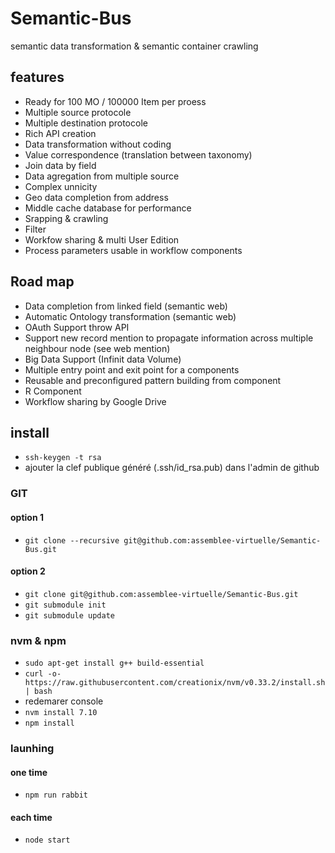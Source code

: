 # Semantic-Bus
semantic data transformation &amp; semantic container crawling

## features
- Ready for 100 MO / 100000 Item per proess
- Multiple source protocole
- Multiple destination protocole
- Rich API creation
- Data transformation without coding
- Value correspondence (translation between taxonomy)
- Join data by field
- Data agregation from multiple source
- Complex unnicity
- Geo data completion from address
- Middle cache database for performance
- Srapping & crawling
- Filter
- Workfow sharing & multi User Edition
- Process parameters usable in workflow components



## Road map
- Data completion from linked field (semantic web)
- Automatic Ontology transformation (semantic web)
- OAuth Support throw API
- Support new record mention to propagate information across multiple neighbour node (see web mention)
- Big Data Support (Infinit data Volume)
- Multiple entry point and exit point for a components
- Reusable and preconfigured pattern building from component
- R Component
- Workflow sharing by Google Drive

## install

- `ssh-keygen -t rsa`
- ajouter la clef publique généré (.ssh/id_rsa.pub) dans l'admin de github

### GIT
#### option 1

- `git clone --recursive git@github.com:assemblee-virtuelle/Semantic-Bus.git`

#### option 2

- `git clone git@github.com:assemblee-virtuelle/Semantic-Bus.git`
- `git submodule init`
- `git submodule update`

### nvm & npm

- `sudo apt-get install g++ build-essential`
- `curl -o- https://raw.githubusercontent.com/creationix/nvm/v0.33.2/install.sh | bash`
- redemarer console
- `nvm install 7.10`
- `npm install`

### launhing
#### one time
- `npm run rabbit`
#### each time
- `node start`
